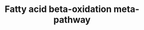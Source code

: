 ---
annotations:
- id: PW:0000738
  parent: classic metabolic pathway
  type: Pathway Ontology
  value: fatty acid beta degradation pathway
authors:
- Nsalomonis
- MaintBot
- Evelo
- C.Redfern
- Khanspers
- Christine Chichester
- Egonw
- Eweitz
- Mkutmon
description: ''
last-edited: 2021-06-04
organisms:
- Caenorhabditis elegans
redirect_from:
- /index.php/Pathway:WP209
- /instance/WP209
revision: null
schema-jsonld:
- '@context': https://schema.org/
  '@id': https://wikipathways.github.io/pathways/WP209.html
  '@type': Dataset
  creator:
    '@type': Organization
    name: WikiPathways
  description: ''
  keywords:
  - ACADL
  - ACADS
  - ACSL5
  - ACSL6
  - B0303.3
  - B0395.3
  - C05D11.7
  - C36A4.9
  - C46C11.1
  - CPT1B
  - E04F6.5
  - F37C12.7
  - F54C8.1
  - F54D5.7
  - GK2
  - LIPC
  - LLC1.3
  - LPL
  - R11F4.1
  - T08B2.7
  - T08G2.3
  - T25G3.4
  - Y65B4BL.5
  - acs-17
  - cka-1
  - cpt-1
  - cpt-2
  - dif-1
  - ech-6
  - kat-1
  - lipase
  - tpi-1
  license: CC0
  name: Fatty acid beta-oxidation meta-pathway
seo: CreativeWork
title: Fatty acid beta-oxidation meta-pathway
wpid: WP209
---
